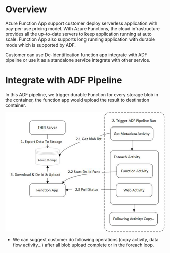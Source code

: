 # Overview
Azure Function App support customer deploy serverless application with pay-per-use pricing model. With Azure Functions, the cloud infrastructure provides all the up-to-date servers to keep application running at auto scale. Function App also supports long running application with durable mode which is supported by ADF. 

Customer can use De-Identification function app integrate with ADF pipeline or use it as a standalone service integrate with other service.

# Integrate with ADF Pipeline
In this ADF pipeline, we trigger durable Function for every storage blob in the container, the function app would upload the result to destination container. 

![ADF Flow.jpg](/.attachments/ADF%20Flow-7ebd3c80-ce3a-4af8-b76c-baaee97e494a.jpg)


- We can suggest customer do following operations (copy activity, data flow activity...) after all blob upload complete or in the foreach loop.